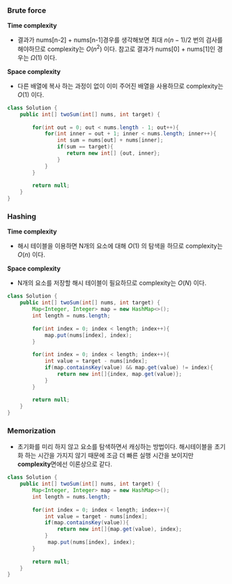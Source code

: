 ### Brute force

**Time complexity**

* 결과가 nums[n-2] + nums[n-1]경우를 생각해보면 최대 $n(n-1)/2$ 번의 검사를 해야하므로 complexity는 $O(n^2)$ 이다.  참고로 결과가 nums[0] + nums[1]인 경우는 $Ω(1)$ 이다.

**Space complexity**

* 다른 배열에 복사 하는 과정이 없이 이미 주어진 배열을 사용하므로 complexity는 $O(1)$ 이다.

```java
class Solution {
    public int[] twoSum(int[] nums, int target) {
       
        for(int out = 0; out < nums.length - 1; out++){
            for(int inner = out + 1; inner < nums.length; inner++){
                int sum = nums[out] + nums[inner];
                if(sum == target){
                   return new int[] {out, inner};
                }
            }
        }
        
        return null;
    }
}
```



### Hashing

**Time complexity**

* 해시 테이블을 이용하면 N개의 요소에 대해 $O(1)$ 의 탐색을 하므로 complexity는 $O(n)$ 이다.

**Space complexity**

* N개의 요소를 저장할 해시 테이블이 필요하므로  complexity는 $O(N)$ 이다.

```java
class Solution {
    public int[] twoSum(int[] nums, int target) {
        Map<Integer, Integer> map = new HashMap<>();
        int length = nums.length;
        
        for(int index = 0; index < length; index++){
            map.put(nums[index], index);
        }
        
        for(int index = 0; index < length; index++){
            int value = target - nums[index];
            if(map.containsKey(value) && map.get(value) != index){
                return new int[]{index, map.get(value)};
            }
        }
        
        return null;
    }
}
```



### Memorization

* 초기화를 미리 하지 않고 요소를 탐색하면서 캐싱하는 방법이다.  해시테이블을 초기화 하는 시간을 가지지 않기 때문에 조금 더 빠른 실행 시간을 보이지만 **complexity**면에선 이론상으로 같다.

```java
class Solution {
    public int[] twoSum(int[] nums, int target) {
        Map<Integer, Integer> map = new HashMap<>();
        int length = nums.length;
       
        for(int index = 0; index < length; index++){
            int value = target - nums[index];
            if(map.containsKey(value)){
                return new int[]{map.get(value), index};
            }
             map.put(nums[index], index);
        }
        
        return null;
    }
}
```

